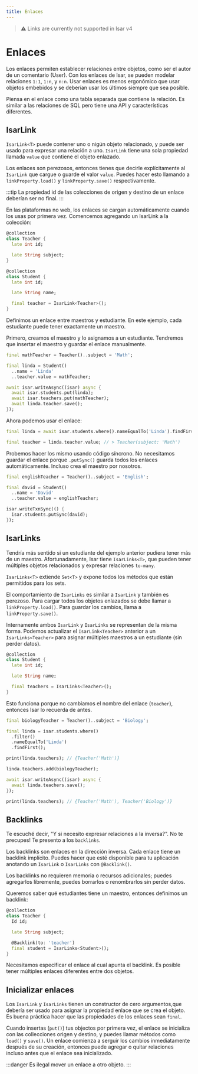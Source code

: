 ```yaml
---
title: Enlaces
---
```


> ⚠️ Links are currently not supported in Isar v4

# Enlaces

Los enlaces permiten establecer relaciones entre objetos, como ser el autor de un comentario (User). Con los enlaces de Isar, se pueden modelar relaciones `1:1`, `1:n`, y `n:n`. Usar enlaces es menos ergonómico que usar objetos embebidos y se deberían usar los últimos siempre que sea posible.

Piensa en el enlace como una tabla separada que contiene la relación. Es similar a las relaciones de SQL pero tiene una API y características diferentes.

## IsarLink

`IsarLink<T>` puede contener uno o nigún objeto relacionado, y puede ser usado para expresar una relación a uno. `IsarLink` tiene una sola propiedad llamada `value` que contiene el objeto enlazado.

Los enlaces son perezosos, entonces tienes que decirle explícitamente al `IsarLink` que cargue o guarde el valor `value`. Puedes hacer esto llamando a `linkProperty.load()` y `linkProperty.save()` respectivamente.

:::tip
La propiedad id de las colecciones de origen y destino de un enlace deberían ser no final.
:::

En las plataformas no web, los enlaces se cargan automáticamente cuando los usas por primera vez. Comencemos agregando un IsarLink a la colección:

```dart
@collection
class Teacher {
  late int id;

  late String subject;
}

@collection
class Student {
  late int id;

  late String name;

  final teacher = IsarLink<Teacher>();
}
```

Definimos un enlace entre maestros y estudiante. En este ejemplo, cada estudiante puede tener exactamente un maestro.

Primero, creamos el maestro y lo asignamos a un estudiante. Tendremos que insertar el maestro y guardar el enlace manualmente.

```dart
final mathTeacher = Teacher()..subject = 'Math';

final linda = Student()
  ..name = 'Linda'
  ..teacher.value = mathTeacher;

await isar.writeAsync((isar) async {
  await isar.students.put(linda);
  await isar.teachers.put(mathTeacher);
  await linda.teacher.save();
});
```

Ahora podemos usar el enlace:

```dart
final linda = await isar.students.where().nameEqualTo('Linda').findFirst();

final teacher = linda.teacher.value; // > Teacher(subject: 'Math')
```

Probemos hacer los mismo usando código síncrono. No necesitamos guardar el enlace porque `.putSync()` guarda todos los enlaces automáticamente. Incluso crea el maestro por nosotros.

```dart
final englishTeacher = Teacher()..subject = 'English';

final david = Student()
  ..name = 'David'
  ..teacher.value = englishTeacher;

isar.writeTxnSync(() {
  isar.students.putSync(david);
});
```

## IsarLinks

Tendría más sentido si un estudiante del ejemplo anterior pudiera tener más de un maestro. Afortunadamente, Isar tiene `IsarLinks<T>`, que pueden tener múltiples objetos relacionados y expresar relaciones `to-many`.

`IsarLinks<T>` extiende `Set<T>` y expone todos los métodos que están permitidos para los sets.

El comportamiento de `IsarLinks` es similar a `IsarLink` y también es perezoso. Para cargar todos los objetos enlazados se debe llamar a `linkProperty.load()`. Para guardar los cambios, llama a `linkProperty.save()`.

Internamente ambos `IsarLink` y `IsarLinks` se representan de la misma forma. Podemos actualizar el `IsarLink<Teacher>` anterior a un `IsarLinks<Teacher>` para asignar múltiples maestros a un estudiante (sin perder datos).

```dart
@collection
class Student {
  late int id;

  late String name;

  final teachers = IsarLinks<Teacher>();
}
```

Esto funciona porque no cambiamos el nombre del enlace (`teacher`), entonces Isar lo recuerda de antes.

```dart
final biologyTeacher = Teacher()..subject = 'Biology';

final linda = isar.students.where()
  .filter()
  .nameEqualTo('Linda')
  .findFirst();

print(linda.teachers); // {Teacher('Math')}

linda.teachers.add(biologyTeacher);

await isar.writeAsync((isar) async {
  await linda.teachers.save();
});

print(linda.teachers); // {Teacher('Math'), Teacher('Biology')}
```

## Backlinks

Te escuché decir, "Y si necesito expresar relaciones a la inversa?". No te precupes! Te presento a los `backlinks`.

Los backlinks son enlaces en la dirección inversa. Cada enlace tiene un backlink implícito. Puedes hacer que esté disponible para tu aplicación anotando un `IsarLink` o `IsarLinks` con `@Backlink()`.

Los backlinks no requieren memoria o recursos adicionales; puedes agregarlos libremente, puedes borrarlos o renombrarlos sin perder datos.

Queremos saber qué estudiantes tiene un maestro, entonces definimos un backlink:

```dart
@collection
class Teacher {
  Id id;

  late String subject;

  @Backlink(to: 'teacher')
  final student = IsarLinks<Student>();
}
```

Necesitamos especificar el enlace al cual apunta el backlink. Es posible tener múltiples enlaces diferentes entre dos objetos.

## Inicializar enlaces

Los `IsarLink` y `IsarLinks` tienen un constructor de cero argumentos,que debería ser usado para asignar la propiedad enlace que se crea el objeto. Es buena práctica hacer que las propiedades de los enlaces sean `final`.

Cuando insertas (`put()`) tus objectos por primera vez, el enlace se inicializa con las collecciones origen y destino, y puedes llamar métodos como `load()` y `save()`. Un enlace comienza a serguir los cambios inmediatamente después de su creación, entonces puede agregar o quitar relaciones incluso antes que el enlace sea inicializado.

:::danger
Es ilegal mover un enlace a otro objeto.
:::
